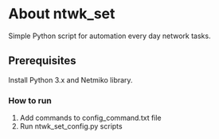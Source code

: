 # About ntwk_set
Simple Python script for automation every day network tasks.

## Prerequisites

Install Python 3.x and Netmiko library.

### How to run

1. Add commands to config_command.txt file
2. Run ntwk_set_config.py scripts
